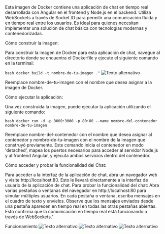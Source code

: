 Esta imagen de Docker contiene una aplicación de chat en tiempo real desarrollada con Angular en el frontend y Node.js en el backend. Utiliza WebSockets a través de Socket.IO para permitir una comunicación fluida y en tiempo real entre los usuarios. Es ideal para quienes necesitan implementar una solución de chat básica con tecnologías modernas y contenedorizadas.

Cómo construir la imagen:

Para construir la imagen de Docker para esta aplicación de chat, navegue al directorio donde se encuentra el Dockerfile y ejecute el siguiente comando en la terminal:

```bash docker build -t nombre-de-tu-imagen ."```
![Texto alternativo](img/build.jpg)

Reemplace nombre-de-tu-imagen con el nombre que desea asignar a la imagen de Docker.

Cómo ejecutar la aplicación:

Una vez construida la imagen, puede ejecutar la aplicación utilizando el siguiente comando:

```bash docker run -d -p 3000:3000 -p 80:80 --name nombre-del-contenedor nombre-de-tu-imagen ```

Reemplace nombre-del-contenedor con el nombre que desea asignar al contenedor y nombre-de-tu-imagen con el nombre de la imagen que construyó previamente. Este comando inicia el contenedor en modo 'detached', mapea los puertos necesarios para acceder al servidor Node.js y al frontend Angular, y ejecuta ambos servicios dentro del contenedor.

Cómo acceder y probar la funcionalidad del Chat:

Para acceder a la interfaz de la aplicación de chat, abra un navegador web y visite http://localhost:80. Esto le llevará directamente a la interfaz de usuario de la aplicación de chat. Para probar la funcionalidad del chat: Abra varias pestañas o ventanas del navegador en http://localhost:80 para simular múltiples usuarios. En cada pestaña o ventana, escriba mensajes en el cuadro de texto y envíelos. Observe que los mensajes enviados desde una pestaña aparecen en tiempo real en todas las otras pestañas abiertas. Esto confirma que la comunicación en tiempo real está funcionando a través de WebSockets."

Funcionamiento
![Texto alternativo](img/imagen.png)
![Texto alternativo](img/Contenedor.png)
![Texto alternativo](img/aplicacion.png)
